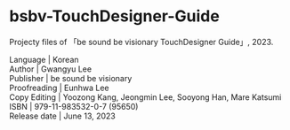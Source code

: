 # bsbv-TouchDesigner-Guide

Projecty files of 「be sound be visionary TouchDesigner Guide」, 2023.

Language | Korean    
Author | Gwangyu Lee    
Publisher | be sound be visionary    
Proofreading | Eunhwa Lee    
Copy Editing | Yoozong Kang, Jeongmin Lee, Sooyong Han, Mare Katsumi    
ISBN | 979-11-983532-0-7 (95650)    
Release date | June 13, 2023    
